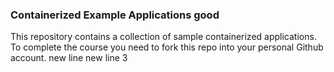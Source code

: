 ### Containerized Example Applications good

This repository contains a collection of sample containerized applications.  To complete the course you need to fork this repo into your personal Github account.
new line
new line 3
